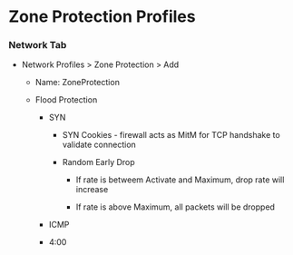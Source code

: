 # Zone Protection Profiles

### Network Tab

- Network Profiles > Zone Protection > Add
  - Name: ZoneProtection

  - Flood Protection

    - SYN 

      - SYN Cookies - firewall acts as MitM for TCP handshake to validate connection

      - Random Early Drop 

        - If rate is betweem Activate and Maximum, drop rate will increase

        - If rate is above Maximum, all packets will be dropped

    - ICMP

    - 4:00
